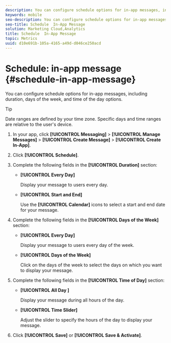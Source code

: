 ```yaml
---
description: You can configure schedule options for in-app messages, including duration, days of the week, and time of the day options.
keywords: mobile
seo-description: You can configure schedule options for in-app messages, including duration, days of the week, and time of the day options.
seo-title: Schedule  In-App Message
solution: Marketing Cloud,Analytics
title: Schedule  In-App Message
topic: Metrics
uuid: d10e691b-105a-4165-a49d-d046ce250acd
---
```


# Schedule: in-app message {#schedule-in-app-message}

You can configure schedule options for in-app messages, including duration, days of the week, and time of the day options.

>[!TIP]
>
>Date ranges are defined by your time zone. Specific days and time ranges are relative to the user's device.

1. In your app, click **[!UICONTROL Messaging]** > **[!UICONTROL Manage Messages]** > **[!UICONTROL Create Message]** > **[!UICONTROL Create In-App]**.
1. Click **[!UICONTROL Schedule]**.
1. Complete the following fields in the **[!UICONTROL Duration]** section:

    * **[!UICONTROL Every Day]**

      Display your message to users every day.

    * **[!UICONTROL Start and End]**

      Use the **[!UICONTROL Calendar]** icons to select a start and end date for your message.

1. Complete the following fields in the **[!UICONTROL Days of the Week]** section:

    * **[!UICONTROL Every Day]**

      Display your message to users every day of the week.

    * **[!UICONTROL Days of the Week]**

      Click on the days of the week to select the days on which you want to display your message.

1. Complete the following fields in the **[!UICONTROL Time of Day]** section:

    * **[!UICONTROL All Day ]**

      Display your message during all hours of the day.

    * **[!UICONTROL Time Slider]**

      Adjust the slider to specify the hours of the day to display your message.

1. Click **[!UICONTROL Save]** or **[!UICONTROL Save & Activate]**.
